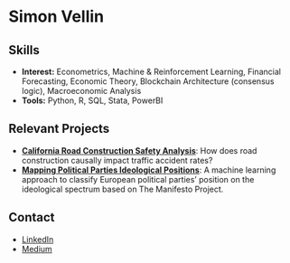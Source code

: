 # Simon Vellin

## Skills
- **Interest:** Econometrics, Machine & Reinforcement Learning, Financial Forecasting, Economic Theory, Blockchain Architecture (consensus logic), Macroeconomic Analysis
- **Tools:** Python, R, SQL, Stata, PowerBI

## Relevant Projects
- [**California Road Construction Safety Analysis**](https://github.com/m9o8/bse_geospatial/tree/main/final): How does road construction causally impact traffic accident rates?
- [**Mapping Political Parties Ideological Positions**](https://github.com/simonvellin/mapping_political_manifestos/tree/main): A machine learning approach to classify European political parties’ position on the ideological spectrum based on The Manifesto Project.

## Contact
- [LinkedIn](https://www.linkedin.com/in/simon-vellin)
- [Medium](https://medium.com/@simon.vellin)
